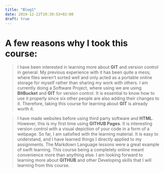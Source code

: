 ```yaml
---
title: "Blog1"
date: 2019-12-22T19:39:53+02:00
draft: true
---
```

# A few reasons why I took this course:

>I have been interested in learning more about **GIT** and version control in general. My previous experience with it has been quite a mess; where files weren’t sorted well and only acted as a portable online storage for myself rather than sharing my work with others. I am currently doing a Software Project, where using we are using **BitBucket** and **GIT** for version control. It is essential to know how to use it properly since six other people are also adding their changes to it. Therefore, taking this course for learning about **GIT** is already worth it.

>I have made websites before using third party software and **HTML**. However, this is my first time using **GITHUB Pages**. It is interesting version control with a visual depiction of your code in a form of a webpage. So far, I am satisfied with the learning material. It is easy to understand, and I have learned things I directly applied to my assignments. The Markdown Language lessons were a great example of swift learning. This course being a completely online meant convenience more than anything else. I am looking forward to learning more about **GITHUB** and other Developing skills that I will learning from this course.
